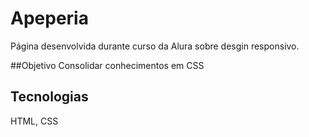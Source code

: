 # Apeperia
Página desenvolvida durante curso da Alura sobre desgin responsivo.

##Objetivo
Consolidar conhecimentos em CSS

## Tecnologias
HTML, CSS 
